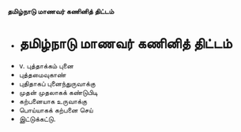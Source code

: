 **தமிழ்நாடு மாணவர் கணினித் திட்டம்**
- # தமிழ்நாடு மாணவர் கணினித் திட்டம்
- v. புத்தாக்கம் புனை
- புத்தமைவுகாண்
- புதிதாகப் புனைந்துருவாக்கு
- முதன் முதலாகக் கண்டுபிடி
-  கற்பனையாக உருவாக்கு
- பொய்யாகக் கற்பனை செய்
- இட்டுக்கட்டு.

